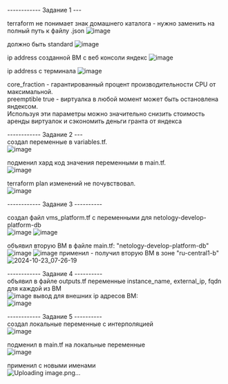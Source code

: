 ------------ Задание 1 ---

terraform не понимает знак домашнего каталога - нужно заменить на полный путь к файлу .json
![image](https://github.com/user-attachments/assets/30cc211d-2972-440d-adea-4f17445f9d0e)

должно быть standard
![image](https://github.com/user-attachments/assets/e0c73da3-7421-4c2b-bca5-4e28b35a4983)


ip address созданной ВМ с веб консоли яндекс
![image](https://github.com/user-attachments/assets/50f429d5-0ab6-413e-b162-1e55b788f33e)

ip address с терминала
![image](https://github.com/user-attachments/assets/d3b96653-f5ea-4302-8746-cdd9fe753653)

core_fraction - гарантированный процент производительности CPU от максимальной.    
preemptible true - виртуалка в любой момент может быть остановлена яндексом.   
Используя эти параметры можно значительно снизить стоимость аренды виртуалок и сэкономить деньги гранта от яндекса

------------ Задание 2 ---     
создал переменные в  variables.tf.  
![image](https://github.com/user-attachments/assets/9e57251b-724f-4a72-b9af-9ad3685742e5)

подменил хард код значения переменными в main.tf.   
![image](https://github.com/user-attachments/assets/1462ee4a-a72b-4cce-a869-d3e7a66033c8)

terraform plan изменений не почувствовал.  
![image](https://github.com/user-attachments/assets/6dafcd5b-567f-4c7e-a694-0fe8f5d04b6d)

------------ Задание 3 ----------

создал файл vms_platform.tf с переменными для netology-develop-platform-db     
![image](https://github.com/user-attachments/assets/e98aa8e4-373d-4362-b803-aa5454006df7)
![image](https://github.com/user-attachments/assets/9a02e6b0-f4b4-4f1b-b96a-3edf33a61082)

объявил вторую ВМ в файле main.tf: "netology-develop-platform-db" 
![image](https://github.com/user-attachments/assets/2ee50c01-6346-4c47-addb-63ac9eeca1fb)
![image](https://github.com/user-attachments/assets/4c6d42df-bdbb-4dcb-adcb-dcd28fcb1d51)
применил - получил вторую ВМ в зоне "ru-central1-b"
![2024-10-23_07-26-19](https://github.com/user-attachments/assets/8f429eb7-9ba9-4e42-a1eb-aaade09e1cb8)

------------ Задание 4 ----------      
объявил в файле outputs.tf переменные instance_name, external_ip, fqdn для каждой из ВМ   
![image](https://github.com/user-attachments/assets/1574712f-f979-4308-8e84-d18578b0f468)
вывод для внешних ip адресов ВМ:     
![image](https://github.com/user-attachments/assets/f5ff6a43-e66a-408b-abd7-2dd45f7abd51)

------------ Задание 5 ----------    
создал локальные переменные с интерполяцией     
![image](https://github.com/user-attachments/assets/4d8a7856-05de-4a2c-98a8-1c6c298356a0)

подменил в main.tf на локальные переменные    
![image](https://github.com/user-attachments/assets/13233a16-c482-4d58-bbce-97a1506c8532)

применил с новыми именами       
![Uploading image.png…]()















